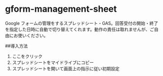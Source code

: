 # gform-management-sheet
Google フォームの管理をするスプレッドシート・GAS。回答受付の開始・終了を指定した日時に自動で切り替えてくれます。動作の責任は取れませんが、ご自由にお使いください。

##導入方法
1. ここをクリック
2. スプレッドシートをマイドライブにコピー
3. スプレッドシートを開いて画面上の指示に従い初期設定
